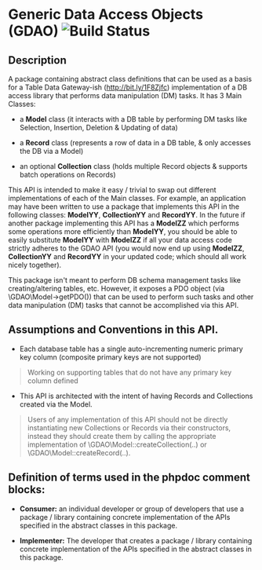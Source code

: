 # Generic Data Access Objects (GDAO) ![Build Status](https://travis-ci.org/rotexsoft/gdao.svg?branch=master)

## Description

A package containing abstract class definitions that can be used as a basis for a Table Data Gateway-ish (http://bit.ly/1F8Zjfc) implementation of a DB access library that performs data manipulation (DM) tasks.
It has 3 Main Classes:

* a **Model** class (it interacts with a DB table by performing DM tasks like Selection, Insertion, Deletion & Updating of data)

* a **Record** class (represents a row of data in a DB table, & only accesses the DB via a Model)

* an optional **Collection** class (holds multiple Record objects & supports batch operations on Records)

This API is intended to make it easy / trivial to swap out different implementations of each of the Main classes.
For example, an application may have been written to use a package that implements this API in the following classes:
**ModelYY**, **CollectionYY** and **RecordYY**.
In the future if another package implementing this API has a **ModelZZ** which performs some operations more
efficiently than **ModelYY**, you should be able to easily substitute **ModelYY** with **ModelZZ** if all your
data access code strictly adheres to the GDAO API (you would now end up using **ModelZZ**, **CollectionYY** 
and **RecordYY** in your updated code; which should all work nicely together).

This package isn't meant to perform DB schema management tasks like creating/altering tables, etc. However, it exposes a PDO object (via \GDAO\Model->getPDO()) that can be used to perform such tasks and other data manipulation (DM) tasks that cannot be accomplished via this API.


##  Assumptions and Conventions in this API. 

* Each database table has a single auto-incrementing numeric primary key column (composite primary keys are not supported)
> Working on supporting tables that do not have any primary key column defined

* This API is architected with the intent of having Records and Collections created via the Model.
> Users of any implementation of this API should not be directly instantiating new Collections or Records via their constructors, instead they should create them by calling the appropriate implementation of \GDAO\Model::createCollection(..) or \GDAO\Model::createRecord(..).

## Definition of terms used in the phpdoc comment blocks:
 
 * **Consumer:** an individual developer or group of developers that use a package / library containing concrete implementation of the APIs specified in the abstract classes in this package.
 
 * **Implementer:** The developer that creates a package / library containing concrete implementation of the APIs specified in the abstract classes in this package.
